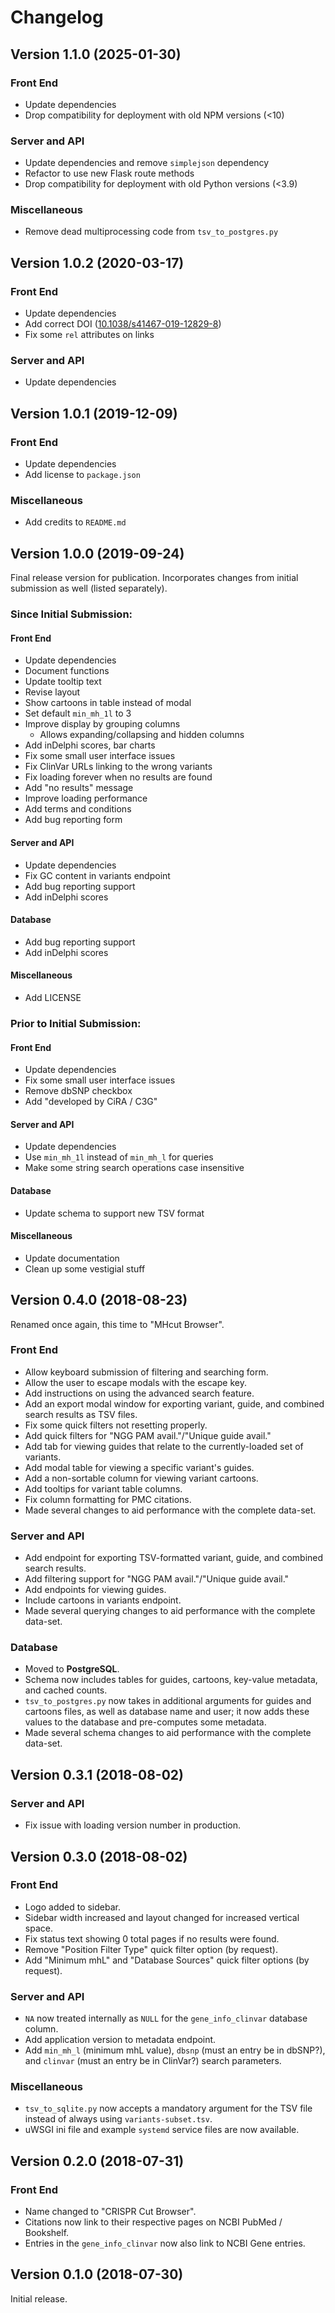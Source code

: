 # Changelog

## Version 1.1.0 (2025-01-30)

### Front End

  * Update dependencies
  * Drop compatibility for deployment with old NPM versions (<10)

### Server and API

  * Update dependencies and remove `simplejson` dependency
  * Refactor to use new Flask route methods
  * Drop compatibility for deployment with old Python versions (<3.9)

### Miscellaneous

  * Remove dead multiprocessing code from `tsv_to_postgres.py`



## Version 1.0.2 (2020-03-17)

### Front End

  * Update dependencies
  * Add correct DOI ([10.1038/s41467-019-12829-8](https://dx.doi.org/10.1038/s41467-019-12829-8))
  * Fix some `rel` attributes on links

### Server and API

  * Update dependencies



## Version 1.0.1 (2019-12-09)

### Front End

  * Update dependencies
  * Add license to `package.json`

### Miscellaneous

  * Add credits to `README.md`



## Version 1.0.0 (2019-09-24)

Final release version for publication. Incorporates changes from initial
submission as well (listed separately).

### Since Initial Submission:

#### Front End

  * Update dependencies
  * Document functions
  * Update tooltip text
  * Revise layout
  * Show cartoons in table instead of modal
  * Set default `min_mh_1l` to 3
  * Improve display by grouping columns
      * Allows expanding/collapsing and hidden columns
  * Add inDelphi scores, bar charts
  * Fix some small user interface issues
  * Fix ClinVar URLs linking to the wrong variants
  * Fix loading forever when no results are found
  * Add "no results" message
  * Improve loading performance
  * Add terms and conditions
  * Add bug reporting form

#### Server and API

  * Update dependencies
  * Fix GC content in variants endpoint
  * Add bug reporting support
  * Add inDelphi scores


#### Database

  * Add bug reporting support
  * Add inDelphi scores


#### Miscellaneous

  * Add LICENSE


### Prior to Initial Submission:

#### Front End

  * Update dependencies
  * Fix some small user interface issues
  * Remove dbSNP checkbox
  * Add "developed by CiRA / C3G"

#### Server and API

  * Update dependencies
  * Use `min_mh_1l` instead of `min_mh_l` for queries
  * Make some string search operations case insensitive


#### Database

  * Update schema to support new TSV format


#### Miscellaneous

  * Update documentation
  * Clean up some vestigial stuff



## Version 0.4.0 (2018-08-23)

Renamed once again, this time to "MHcut Browser".

### Front End

  * Allow keyboard submission of filtering and searching form.
  * Allow the user to escape modals with the escape key.
  * Add instructions on using the advanced search feature.
  * Add an export modal window for exporting variant, guide, and combined
    search results as TSV files.
  * Fix some quick filters not resetting properly.
  * Add quick filters for "NGG PAM avail."/"Unique guide avail."
  * Add tab for viewing guides that relate to the currently-loaded set of
    variants.
  * Add modal table for viewing a specific variant's guides.
  * Add a non-sortable column for viewing variant cartoons.
  * Add tooltips for variant table columns.
  * Fix column formatting for PMC citations.
  * Made several changes to aid performance with the complete data-set.

### Server and API

  * Add endpoint for exporting TSV-formatted variant, guide, and combined
    search results.
  * Add filtering support for "NGG PAM avail."/"Unique guide avail."
  * Add endpoints for viewing guides.
  * Include cartoons in variants endpoint.
  * Made several querying changes to aid performance with the complete
    data-set.

### Database

  * Moved to **PostgreSQL**.
  * Schema now includes tables for guides, cartoons, key-value metadata, and
    cached counts.
  * `tsv_to_postgres.py` now takes in additional arguments for guides and
    cartoons files, as well as database name and user; it now adds these values
    to the database and pre-computes some metadata.
  * Made several schema changes to aid performance with the complete data-set.



## Version 0.3.1 (2018-08-02)

### Server and API

  * Fix issue with loading version number in production.


## Version 0.3.0 (2018-08-02)

### Front End

  * Logo added to sidebar.
  * Sidebar width increased and layout changed for increased vertical space.
  * Fix status text showing 0 total pages if no results were found.
  * Remove "Position Filter Type" quick filter option (by request).
  * Add "Minimum mhL" and "Database Sources" quick filter options (by request).

### Server and API

  * `NA` now treated internally as `NULL` for the `gene_info_clinvar` database
    column.
  * Add application version to metadata endpoint.
  * Add `min_mh_l` (minimum mhL value), `dbsnp` (must an entry be in dbSNP?),
    and `clinvar` (must an entry be in ClinVar?) search parameters.

### Miscellaneous

  * `tsv_to_sqlite.py` now accepts a mandatory argument for the TSV file
    instead of always using `variants-subset.tsv`.
  * uWSGI ini file and example `systemd` service files are now available.



## Version 0.2.0 (2018-07-31)

### Front End

  * Name changed to "CRISPR Cut Browser".
  * Citations now link to their respective pages on NCBI PubMed / Bookshelf.
  * Entries in the `gene_info_clinvar` now also link to NCBI Gene entries.



## Version 0.1.0 (2018-07-30)

Initial release.
